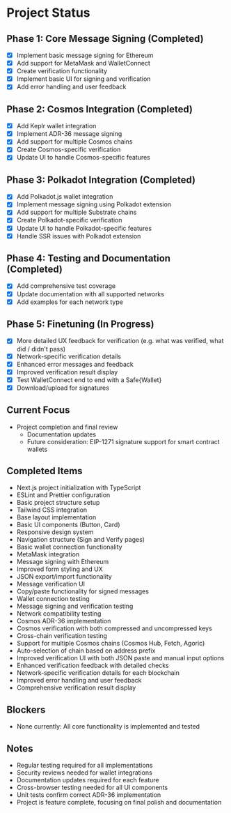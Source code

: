 # Project Status

## Phase 1: Core Message Signing (Completed)
- [x] Implement basic message signing for Ethereum
- [x] Add support for MetaMask and WalletConnect
- [x] Create verification functionality
- [x] Implement basic UI for signing and verification
- [x] Add error handling and user feedback

## Phase 2: Cosmos Integration (Completed)
- [x] Add Keplr wallet integration
- [x] Implement ADR-36 message signing
- [x] Add support for multiple Cosmos chains
- [x] Create Cosmos-specific verification
- [x] Update UI to handle Cosmos-specific features

## Phase 3: Polkadot Integration (Completed)
- [x] Add Polkadot.js wallet integration
- [x] Implement message signing using Polkadot extension
- [x] Add support for multiple Substrate chains
- [x] Create Polkadot-specific verification
- [x] Update UI to handle Polkadot-specific features
- [x] Handle SSR issues with Polkadot extension

## Phase 4: Testing and Documentation (Completed)
- [x] Add comprehensive test coverage
- [x] Update documentation with all supported networks
- [x] Add examples for each network type

## Phase 5: Finetuning (In Progress)
- [x] More detailed UX feedback for verification (e.g. what was verified, what did / didn't pass)
- [x] Network-specific verification details
- [x] Enhanced error messages and feedback
- [x] Improved verification result display
- [x] Test WalletConnect end to end with a Safe{Wallet}
- [x] Download/upload for signatures

## Current Focus
- Project completion and final review
  - Documentation updates
  - Future consideration: EIP-1271 signature support for smart contract wallets

## Completed Items
- Next.js project initialization with TypeScript
- ESLint and Prettier configuration
- Basic project structure setup
- Tailwind CSS integration
- Base layout implementation
- Basic UI components (Button, Card)
- Responsive design system
- Navigation structure (Sign and Verify pages)
- Basic wallet connection functionality
- MetaMask integration
- Message signing with Ethereum
- Improved form styling and UX
- JSON export/import functionality
- Message verification UI
- Copy/paste functionality for signed messages
- Wallet connection testing
- Message signing and verification testing
- Network compatibility testing
- Cosmos ADR-36 implementation
- Cosmos verification with both compressed and uncompressed keys
- Cross-chain verification testing
- Support for multiple Cosmos chains (Cosmos Hub, Fetch, Agoric)
- Auto-selection of chain based on address prefix
- Improved verification UI with both JSON paste and manual input options
- Enhanced verification feedback with detailed checks
- Network-specific verification details for each blockchain
- Improved error handling and user feedback
- Comprehensive verification result display

## Blockers
- None currently: All core functionality is implemented and tested

## Notes
- Regular testing required for all implementations
- Security reviews needed for wallet integrations
- Documentation updates required for each feature
- Cross-browser testing needed for all UI components
- Unit tests confirm correct ADR-36 implementation
- Project is feature complete, focusing on final polish and documentation 